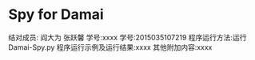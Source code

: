 Spy for Damai
====

结对成员: 阎大为 张跃馨
学号:xxxx
学号:2015035107219
程序运行方法:运行Damai-Spy.py
程序运行示例及运行结果:xxxx
其他附加内容:xxxx

